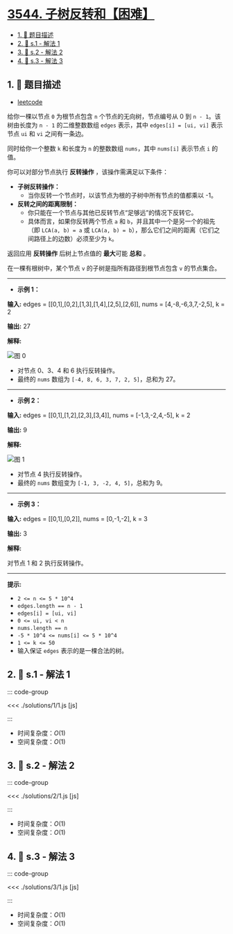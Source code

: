 # [3544. 子树反转和【困难】](https://github.com/tnotesjs/TNotes.leetcode/tree/main/notes/3544.%20%E5%AD%90%E6%A0%91%E5%8F%8D%E8%BD%AC%E5%92%8C%E3%80%90%E5%9B%B0%E9%9A%BE%E3%80%91)

<!-- region:toc -->

- [1. 📝 题目描述](#1--题目描述)
- [2. 🎯 s.1 - 解法 1](#2--s1---解法-1)
- [3. 🎯 s.2 - 解法 2](#3--s2---解法-2)
- [4. 🎯 s.3 - 解法 3](#4--s3---解法-3)

<!-- endregion:toc -->

## 1. 📝 题目描述

- [leetcode](https://leetcode.cn/problems/subtree-inversion-sum/)

给你一棵以节点 `0` 为根节点包含 `n` 个节点的无向树，节点编号从 0 到 `n - 1`。该树由长度为 `n - 1` 的二维整数数组 `edges` 表示，其中 `edges[i] = [ui, vi]` 表示节点 `ui` 和 `vi` 之间有一条边。

同时给你一个整数 `k` 和长度为 `n` 的整数数组 `nums`，其中 `nums[i]` 表示节点 `i` 的值。

你可以对部分节点执行 **反转操作** ，该操作需满足以下条件：

- **子树反转操作：**
  - 当你反转一个节点时，以该节点为根的子树中所有节点的值都乘以 -1。
- **反转之间的距离限制：**
  - 你只能在一个节点与其他已反转节点“足够远”的情况下反转它。
  - 具体而言，如果你反转两个节点 `a` 和 `b`，并且其中一个是另一个的祖先（即 `LCA(a, b) = a` 或 `LCA(a, b) = b`），那么它们之间的距离（它们之间路径上的边数）必须至少为 `k`。

返回应用 **反转操作** 后树上节点值的 **最大**可能 **总和** 。

在一棵有根树中，某个节点 `v` 的子树是指所有路径到根节点包含 `v` 的节点集合。

---

- **示例 1：**

**输入:** edges = [[0,1],[0,2],[1,3],[1,4],[2,5],[2,6]], nums = [4,-8,-6,3,7,-2,5], k = 2

**输出:** 27

**解释:**

![图 0](https://cdn.jsdelivr.net/gh/tnotesjs/imgs@main/2025-09-29-23-09-40.png)

- 对节点 0、3、4 和 6 执行反转操作。
- 最终的 `nums` 数组为 `[-4, 8, 6, 3, 7, 2, 5]`，总和为 27。

---

- **示例 2：**

**输入:** edges = [[0,1],[1,2],[2,3],[3,4]], nums = [-1,3,-2,4,-5], k = 2

**输出:** 9

**解释:**

![图 1](https://cdn.jsdelivr.net/gh/tnotesjs/imgs@main/2025-09-29-23-09-46.png)

- 对节点 4 执行反转操作。
- 最终的 `nums` 数组变为 `[-1, 3, -2, 4, 5]`，总和为 9。

---

- **示例 3：**

**输入:** edges = [[0,1],[0,2]], nums = [0,-1,-2], k = 3

**输出:** 3

**解释:**

对节点 1 和 2 执行反转操作。

---

**提示:**

- `2 <= n <= 5 * 10^4`
- `edges.length == n - 1`
- `edges[i] = [ui, vi]`
- `0 <= ui, vi < n`
- `nums.length == n`
- `-5 * 10^4 <= nums[i] <= 5 * 10^4`
- `1 <= k <= 50`
- 输入保证 `edges` 表示的是一棵合法的树。

## 2. 🎯 s.1 - 解法 1

::: code-group

<<< ./solutions/1/1.js [js]

:::

- 时间复杂度：$O(1)$
- 空间复杂度：$O(1)$

## 3. 🎯 s.2 - 解法 2

::: code-group

<<< ./solutions/2/1.js [js]

:::

- 时间复杂度：$O(1)$
- 空间复杂度：$O(1)$

## 4. 🎯 s.3 - 解法 3

::: code-group

<<< ./solutions/3/1.js [js]

:::

- 时间复杂度：$O(1)$
- 空间复杂度：$O(1)$
